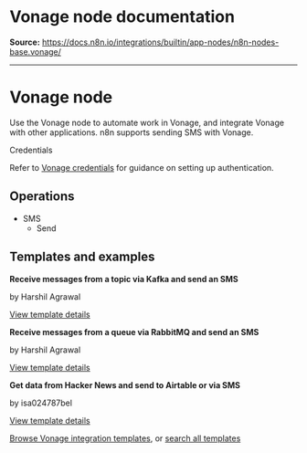 # Vonage node documentation

**Source:** https://docs.n8n.io/integrations/builtin/app-nodes/n8n-nodes-base.vonage/

---

# Vonage node

Use the Vonage node to automate work in Vonage, and integrate Vonage with other applications. n8n supports sending SMS with Vonage.

Credentials

Refer to [Vonage credentials](../../credentials/vonage/) for guidance on setting up authentication.

## Operations

- SMS
  - Send

## Templates and examples

**Receive messages from a topic via Kafka and send an SMS**

by Harshil Agrawal

[View template details](https://n8n.io/workflows/814-receive-messages-from-a-topic-via-kafka-and-send-an-sms/)

**Receive messages from a queue via RabbitMQ and send an SMS**

by Harshil Agrawal

[View template details](https://n8n.io/workflows/845-receive-messages-from-a-queue-via-rabbitmq-and-send-an-sms/)

**Get data from Hacker News and send to Airtable or via SMS**

by isa024787bel

[View template details](https://n8n.io/workflows/888-get-data-from-hacker-news-and-send-to-airtable-or-via-sms/)

[Browse Vonage integration templates](https://n8n.io/integrations/vonage/), or [search all templates](https://n8n.io/workflows/)
